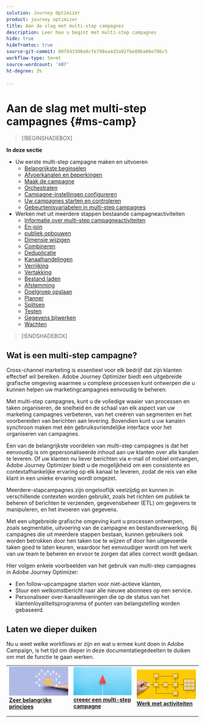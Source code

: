 ```yaml
---
solution: Journey Optimizer
product: journey optimizer
title: Aan de slag met multi-step campagnes
description: Leer hoe u begint met multi-step campagnes
hide: true
hidefromtoc: true
source-git-commit: 00f843300a9cfe798ea4d3a92fbe89ba80e70bc5
workflow-type: tm+mt
source-wordcount: '407'
ht-degree: 3%

---
```



# Aan de slag met multi-step campagnes {#ms-camp}


>[!BEGINSHADEBOX]

**In deze sectie**

* Uw eerste multi-step campagne maken en uitvoeren
   * [Belangrijkste beginselen](gs-campaign-creation.md)
   * [Afvoerkanalen en beperkingen](guardrails.md)
   * [Maak de campagne](create-ms-campaign.md)
   * [Orchestraten](orchestrate-activities.md)
   * [Campagne-instellingen configureren](ms-campaign-settings.md)
   * [Uw campagnes starten en controleren](start-monitor-campaigns.md)
   * [Gebeurtenisvariabelen in multi-step campagnes](event-variables.md)
* Werken met uit meerdere stappen bestaande campagneactiviteiten
   * [Informatie over multi-step campagneactiviteiten](activities/about-activities.md)
   * [En-join](activities/and-join.md)
   * [publiek opbouwen](activities/build-audience.md)
   * [Dimensie wijzigen](activities/change-dimension.md)
   * [Combineren](activities/combine.md)
   * [Deduplicatie](activities/deduplication.md)
   * [Kanaalhandelingen](activities/channels.md)
   * [Verrijking](activities/enrichment.md)
   * [Vertakking](activities/fork.md)
   * [Bestand laden](activities/load-file.md)
   * [Afstemming](activities/reconciliation.md)
   * [Doelgroep opslaan](activities/save-audience.md)
   * [Planner](activities/scheduler.md)
   * [Splitsen](activities/split.md)
   * [Testen](activities/test.md)
   * [Gegevens bijwerken](activities/update-data.md)
   * [Wachten](activities/wait.md)

>[!ENDSHADEBOX]


## Wat is een multi-step campagne?

Cross-channel marketing is essentieel voor elk bedrijf dat zijn klanten effectief wil bereiken. Adobe Journey Optimizer biedt een uitgebreide grafische omgeving waarmee u complexe processen kunt ontwerpen die u kunnen helpen uw marketingcampagnes eenvoudig te beheren.

Met multi-step campagnes, kunt u de volledige waaier van processen en taken organiseren, de snelheid en de schaal van elk aspect van uw marketing campagnes verbeteren, van het creëren van segmenten en het voorbereiden van berichten aan levering. Bovendien kunt u uw kanalen synchroon maken met één gebruiksvriendelijke interface voor het organiseren van campagnes.

Een van de belangrijkste voordelen van multi-step campagnes is dat het eenvoudig is om gepersonaliseerde inhoud aan uw klanten over alle kanalen te leveren. Of uw klanten nu liever berichten via e-mail of mobiel ontvangen, Adobe Journey Optimizer biedt u de mogelijkheid om een consistente en contextafhankelijke ervaring op elk kanaal te leveren, zodat de reis van elke klant in een unieke ervaring wordt omgezet.

Meerdere-stapcampagnes zijn ongelooflijk veelzijdig en kunnen in verschillende contexten worden gebruikt, zoals het richten om publiek te beheren of berichten te verzenden, gegevensbeheer (ETL) om gegevens te manipuleren, en het invoeren van gegevens.

Met een uitgebreide grafische omgeving kunt u processen ontwerpen, zoals segmentatie, uitvoering van de campagne en bestandsverwerking. Bij campagnes die uit meerdere stappen bestaan, kunnen gebruikers ook worden betrokken door hen taken toe te wijzen of door hen uitgevoerde taken goed te laten keuren, waardoor het eenvoudiger wordt om het werk van uw team te beheren en ervoor te zorgen dat alles correct wordt gedaan.

Hier volgen enkele voorbeelden van het gebruik van multi-step campagnes in Adobe Journey Optimizer:

* Een follow-upcampagne starten voor niet-actieve klanten,
* Stuur een welkomstbericht naar alle nieuwe abonnees op een service.
* Personaliseer over-kanaalleveringen die op de status van het klantenloyaliteitsprogramma of punten van belangstelling worden gebaseerd.


## Laten we dieper duiken

Nu u weet welke workflows er zijn en wat u ermee kunt doen in Adobe Campaign, is het tijd om dieper in deze documentatiegedeelten te duiken om met de functie te gaan werken.

<table style="table-layout:fixed"><tr style="border: 0;">
<td>
<a href="gs-campaign-creation.md">
<img alt="Workflows openen en beheren" src="assets/do-not-localize/workflow-access.jpeg">
</a>
<div>
<a href="gs-campaign-creation.md"><strong> Zeer belangrijke principes </strong></a>
</div>
<p>
</td>
<td>
<a href="create-ms-campaign.md">
<img alt="Lood" src="assets/do-not-localize/workflow-create.jpeg">
</a>
<div><a href="create-ms-campaign.md"><strong> creeer een multi-step campagne </strong>
</div>
<p>
</td>
<td>
<a href="activities/about-activities.md">
<img alt="Onfrequent" src="assets/do-not-localize/workflow-activities.jpeg">
</a>
<div>
<a href="activities/about-activities.md"><strong> Werk met activiteiten </strong></a>
</div>
<p></td>
</tr></table>
